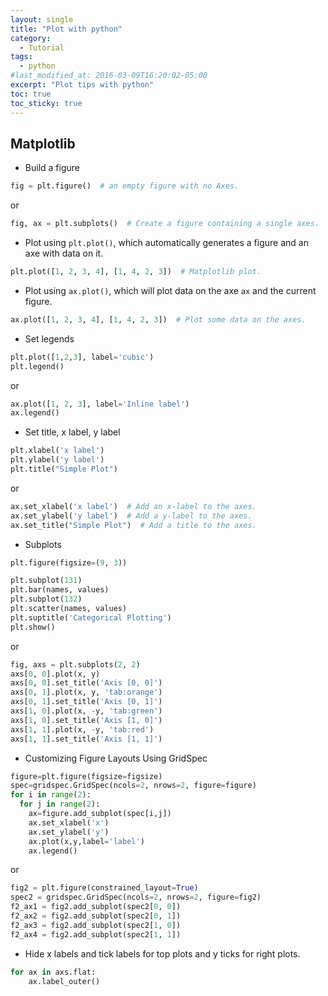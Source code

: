 ```yaml
---
layout: single
title: "Plot with python"
category:
  - Tutorial
tags:
  - python
#last_modified_at: 2016-03-09T16:20:02-05:00
excerpt: "Plot tips with python"
toc: true
toc_sticky: true
---
```




## Matplotlib
* Build a figure
```python
fig = plt.figure()  # an empty figure with no Axes.
```
or
```python
fig, ax = plt.subplots()  # Create a figure containing a single axes.
```
* Plot using `plt.plot()`, which automatically generates a figure and an axe with data on it.
```python
plt.plot([1, 2, 3, 4], [1, 4, 2, 3])  # Matplotlib plot.
```

* Plot using  `ax.plot()`, which will plot data on the axe `ax` and the current figure.
```python
ax.plot([1, 2, 3, 4], [1, 4, 2, 3])  # Plot some data on the axes.
```

* Set legends
```python
plt.plot([1,2,3], label='cubic')
plt.legend()
```
or

```python
ax.plot([1, 2, 3], label='Inline label')
ax.legend()
```


* Set title, x label, y label
```python
plt.xlabel('x label')
plt.ylabel('y label')
plt.title("Simple Plot")
```
or
```python
ax.set_xlabel('x label')  # Add an x-label to the axes.
ax.set_ylabel('y label')  # Add a y-label to the axes.
ax.set_title("Simple Plot")  # Add a title to the axes.
```

* Subplots
```python
plt.figure(figsize=(9, 3))

plt.subplot(131)
plt.bar(names, values)
plt.subplot(132)
plt.scatter(names, values)
plt.suptitle('Categorical Plotting')
plt.show()
```
or

```python
fig, axs = plt.subplots(2, 2)
axs[0, 0].plot(x, y)
axs[0, 0].set_title('Axis [0, 0]')
axs[0, 1].plot(x, y, 'tab:orange')
axs[0, 1].set_title('Axis [0, 1]')
axs[1, 0].plot(x, -y, 'tab:green')
axs[1, 0].set_title('Axis [1, 0]')
axs[1, 1].plot(x, -y, 'tab:red')
axs[1, 1].set_title('Axis [1, 1]')
```
* Customizing Figure Layouts Using GridSpec
```python
figure=plt.figure(figsize=figsize)
spec=gridspec.GridSpec(ncols=2, nrows=2, figure=figure)
for i in range(2):
  for j in range(2):
    ax=figure.add_subplot(spec[i,j])
    ax.set_xlabel('x')
    ax.set_ylabel('y')
    ax.plot(x,y,label='label')
    ax.legend()
```

or

```python
fig2 = plt.figure(constrained_layout=True)
spec2 = gridspec.GridSpec(ncols=2, nrows=2, figure=fig2)
f2_ax1 = fig2.add_subplot(spec2[0, 0])
f2_ax2 = fig2.add_subplot(spec2[0, 1])
f2_ax3 = fig2.add_subplot(spec2[1, 0])
f2_ax4 = fig2.add_subplot(spec2[1, 1])
```



* Hide x labels and tick labels for top plots and y ticks for right plots.
```python
for ax in axs.flat:
    ax.label_outer()
```

